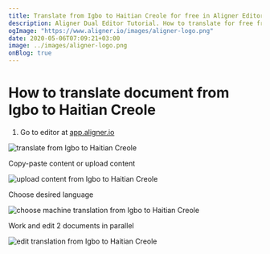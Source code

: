 ```yaml
---
title: Translate from Igbo to Haitian Creole for free in Aligner Editor
description: Aligner Dual Editor Tutorial. How to translate for free from Igbo to Haitian Creole. Aligner is multilingual document management platform. 
ogImage: "https://www.aligner.io/images/aligner-logo.png"
date: 2020-05-06T07:09:21+03:00
image: ../images/aligner-logo.png
onBlog: true
---
```


# How to translate document from Igbo to Haitian Creole

1. Go to editor at [app.aligner.io](https://app.aligner.io "Aligner App web page")

![translate from Igbo to Haitian Creole](../aligner-blank-editor.png "translate from Igbo to Haitian Creole")

Copy-paste content or upload content

![upload content from Igbo to Haitian Creole](../aligner-uploaded-document.png "upload content from Igbo to Haitian Creole")

Choose desired language

![choose machine translation from Igbo to Haitian Creole](../aligner-language-dropdown.png "choose machine translation from Igbo to Haitian Creole")

Work and edit 2 documents in parallel

![edit translation from Igbo to Haitian Creole](../aligner-double-sitded-editor.png "edit translation from Igbo to Haitian Creole")

